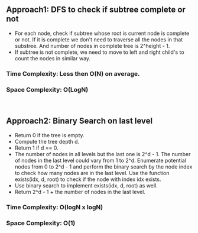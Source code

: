## Approach1: DFS to check if subtree complete or not
* For each node, check if subtree whose root is current node is complete or not. If it is complete we don't need to traverse all the nodes in that substree. And number of nodes in complete tree is 2^height - 1.
* If subtree is not complete, we need to move to left and right child's to count the nodes in similar way.
​
### Time Complexity: Less then O(N) on average.
### Space Complexity: O(LogN)
​
## Approach2: Binary Search on last level
* Return 0 if the tree is empty.
* Compute the tree depth d.
* Return 1 if d == 0.
* The number of nodes in all levels but the last one is 2^d - 1. The number of nodes in the last level could vary from 1 to 2^d. Enumerate potential nodes from 0 to 2^d - 1 and perform the binary search by the node index to check how many nodes are in the last level. Use the function exists(idx, d, root) to check if the node with index idx exists.
* Use binary search to implement exists(idx, d, root) as well.
* Return 2^d - 1 + the number of nodes in the last level.
​
### Time Complexity: O(logN x logN)
### Space Complexity: O(1)